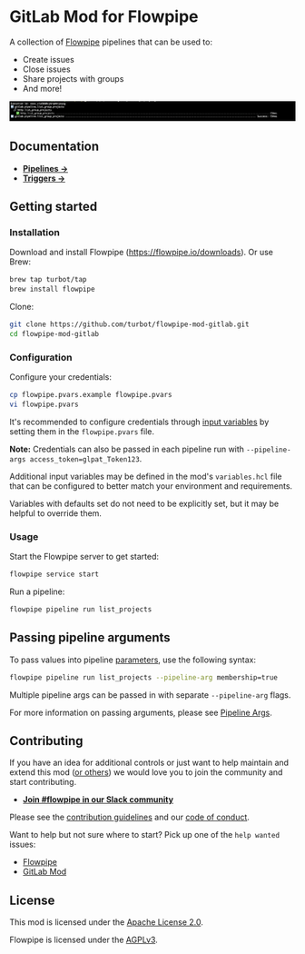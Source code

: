 # GitLab Mod for Flowpipe

A collection of [Flowpipe](https://flowpipe.io) pipelines that can be used to:

- Create issues
- Close issues
- Share projects with groups
- And more!

![image](https://github.com/turbot/flowpipe-mod-gitlab/blob/staging/docs/images/flowpipe_pipeline_run.png?raw=true)

## Documentation

- **[Pipelines →](https://hub.flowpipe.io/mods/turbot/gitlab/pipelines)**
- **[Triggers →](https://hub.flowpipe.io/mods/turbot/gitlab/triggers)**

## Getting started

### Installation

Download and install Flowpipe (https://flowpipe.io/downloads). Or use Brew:

```sh
brew tap turbot/tap
brew install flowpipe
```

Clone:

```sh
git clone https://github.com/turbot/flowpipe-mod-gitlab.git
cd flowpipe-mod-gitlab
```

### Configuration

Configure your credentials:

```sh
cp flowpipe.pvars.example flowpipe.pvars
vi flowpipe.pvars
```

It's recommended to configure credentials through [input variables](https://flowpipe.io/docs/using-flowpipe/mod-variables) by setting them in the `flowpipe.pvars` file.

**Note:** Credentials can also be passed in each pipeline run with `--pipeline-args access_token=glpat_Token123`.

Additional input variables may be defined in the mod's `variables.hcl` file that can be configured to better match your environment and requirements.

Variables with defaults set do not need to be explicitly set, but it may be helpful to override them.

### Usage

Start the Flowpipe server to get started:

```sh
flowpipe service start
```

Run a pipeline:

```sh
flowpipe pipeline run list_projects
```

## Passing pipeline arguments

To pass values into pipeline [parameters](https://flowpipe.io/docs/using-flowpipe/pipeline-parameters), use the following syntax:

```sh
flowpipe pipeline run list_projects --pipeline-arg membership=true
```

Multiple pipeline args can be passed in with separate `--pipeline-arg` flags.

For more information on passing arguments, please see [Pipeline Args](https://flowpipe.io/docs/using-flowpipe/pipeline-arguments).

## Contributing

If you have an idea for additional controls or just want to help maintain and extend this mod ([or others](https://github.com/topics/flowpipe-mod)) we would love you to join the community and start contributing.

- **[Join #flowpipe in our Slack community ](https://flowpipe.io/community/join)**

Please see the [contribution guidelines](https://github.com/turbot/flowpipe/blob/main/CONTRIBUTING.md) and our [code of conduct](https://github.com/turbot/flowpipe/blob/main/CODE_OF_CONDUCT.md).

Want to help but not sure where to start? Pick up one of the `help wanted` issues:

- [Flowpipe](https://github.com/turbot/flowpipe/labels/help%20wanted)
- [GitLab Mod](https://github.com/turbot/flowpipe-mod-gitlab/labels/help%20wanted)

## License

This mod is licensed under the [Apache License 2.0](https://github.com/turbot/flowpipe-mod-gitlab/blob/main/LICENSE).

Flowpipe is licensed under the [AGPLv3](https://github.com/turbot/flowpipe/blob/main/LICENSE).
